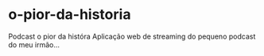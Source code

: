 # o-pior-da-historia
Podcast o pior da históra
Aplicação web de streaming do pequeno podcast do meu irmão...
